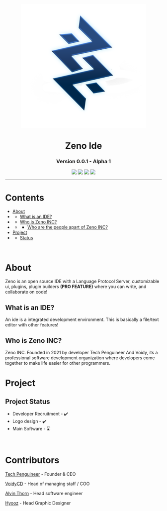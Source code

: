 <p align="center">
    <img align="center" src="icons/logo.png" width=400px>
    <h1 align="center"> Zeno Ide </h1>
    <h3 align="center">  Version 0.0.1 - Alpha 1</h3>
</p>

<p align="center">
    <img src="https://img.shields.io/github/issues/ZenoINC/Zeno-IDE/opened.svg">
    <img src="https://img.shields.io/github/issues/ZenoINC/Zeno-IDE/bug.svg">
    <img src="https://img.shields.io/github/commit-activity/m/Techpenguineer/Dunamis">
    <img src="https://img.shields.io/github/contributors/ZenoINC/Zeno-IDE">
</p>
<hr>

# Contents

- [About](#about)
- - [What is an IDE?](#what-is-an-ide)
- - [Who is Zeno INC?](#who-is-zeno-inc)
- - - [Who are the people apart of Zeno INC?](#contributors)
- [Project](#project)
- - [Status](#project-development-status)

<br>

# About
 Zeno is an open source IDE with a Language Protocol Server, customizable ui, plugins, plugin builders **(PRO FEATURE)** where you can write, and collaborate on code!

## What is an IDE?
An ide is a integrated development environment. This is basically a file/text editor with other features! 

## Who is Zeno INC?
Zeno INC. Founded in 2021 by developer Tech Penguineer And Voidy, its a professional software development organization where developers come together to make life easier for other programmers.


# Project
## Project Status
- Developer Recruitment - ✔️
- Logo design - ✔️
- Main Software - ⌛
<br>

# Contributors

[Tech Penguineer](https://github.com/TechPenguineer) - Founder & CEO

[VoidyCD](https://github.com/VoidyCD) - Head of managing staff / COO

[Alvin Thorn](https://github.com/AlvinThorn008) - Head software engineer 

[Hyooz](https://www.youtube.com/channel/UC55Qio5fOoPuz0JbpGURUjw) - Head Graphic Designer
